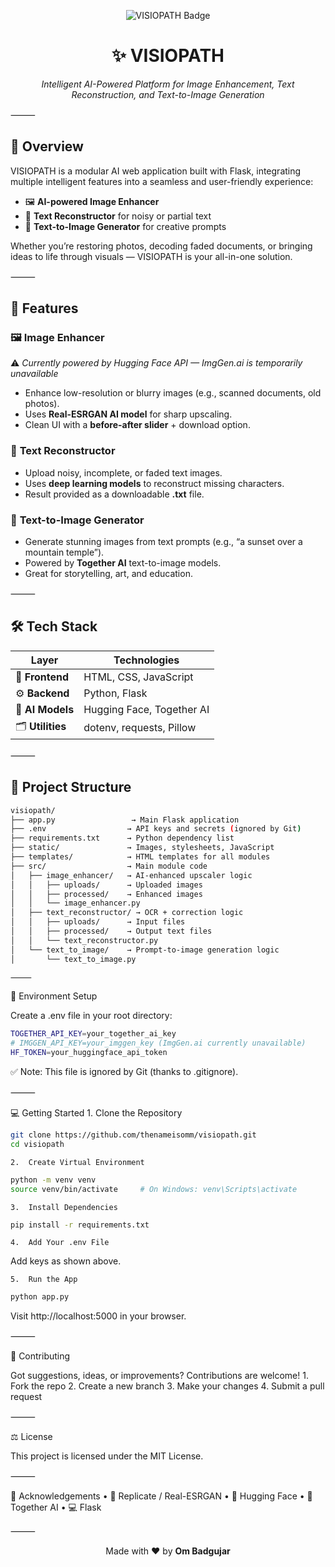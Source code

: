<p align="center">
  <img src="https://img.shields.io/badge/AI%20Toolkit-VISIOPATH-purple?style=for-the-badge&logo=python" alt="VISIOPATH Badge" />
</p>

<h1 align="center">✨ VISIOPATH</h1>
<p align="center"><i>Intelligent AI-Powered Platform for Image Enhancement, Text Reconstruction, and Text-to-Image Generation</i></p>

⸻

## 🚀 Overview

VISIOPATH is a modular AI web application built with Flask, integrating multiple intelligent features into a seamless and user-friendly experience:

- 🖼️ **AI-powered Image Enhancer**
- 📄 **Text Reconstructor** for noisy or partial text
- 🎨 **Text-to-Image Generator** for creative prompts

Whether you’re restoring photos, decoding faded documents, or bringing ideas to life through visuals — VISIOPATH is your all-in-one solution.

⸻

## 🧠 Features

### 🖼️ **Image Enhancer**

⚠️ *Currently powered by Hugging Face API — ImgGen.ai is temporarily unavailable*

- Enhance low-resolution or blurry images (e.g., scanned documents, old photos).
- Uses **Real-ESRGAN AI model** for sharp upscaling.
- Clean UI with a **before-after slider** + download option.

### 📄 **Text Reconstructor**

- Upload noisy, incomplete, or faded text images.
- Uses **deep learning models** to reconstruct missing characters.
- Result provided as a downloadable **.txt** file.

### 🎨 **Text-to-Image Generator**

- Generate stunning images from text prompts (e.g., “a sunset over a mountain temple”).
- Powered by **Together AI** text-to-image models.
- Great for storytelling, art, and education.

⸻

## 🛠 Tech Stack

| Layer             | Technologies                |
|-------------------|-----------------------------|
| 🎨 **Frontend**    | HTML, CSS, JavaScript       |
| ⚙️ **Backend**     | Python, Flask               |
| 🧠 **AI Models**   | Hugging Face, Together AI   |
| 🗂️ **Utilities**  | dotenv, requests, Pillow    |

⸻

## 📁 Project Structure

```bash
visiopath/
├── app.py                 → Main Flask application
├── .env                  → API keys and secrets (ignored by Git)
├── requirements.txt      → Python dependency list
├── static/               → Images, stylesheets, JavaScript
├── templates/            → HTML templates for all modules
├── src/                  → Main module code
│   ├── image_enhancer/   → AI-enhanced upscaler logic
│   │   ├── uploads/      → Uploaded images
│   │   ├── processed/    → Enhanced images
│   │   └── image_enhancer.py
│   ├── text_reconstructor/ → OCR + correction logic
│   │   ├── uploads/      → Input files
│   │   ├── processed/    → Output text files
│   │   └── text_reconstructor.py
│   └── text_to_image/    → Prompt-to-image generation logic
│       └── text_to_image.py

⸻
```

🔐 Environment Setup

Create a .env file in your root directory:

```bash
TOGETHER_API_KEY=your_together_ai_key
# IMGGEN_API_KEY=your_imggen_key (ImgGen.ai currently unavailable)
HF_TOKEN=your_huggingface_api_token
```

✅ Note: This file is ignored by Git (thanks to .gitignore).

⸻

💻 Getting Started
	1.	Clone the Repository
```bash
git clone https://github.com/thenameisomm/visiopath.git
cd visiopath
```

	2.	Create Virtual Environment
```bash
python -m venv venv
source venv/bin/activate     # On Windows: venv\Scripts\activate
```

	3.	Install Dependencies
```bash
pip install -r requirements.txt
```

	4.	Add Your .env File
Add keys as shown above.

	5.	Run the App
```bash
python app.py
```

Visit http://localhost:5000 in your browser.

⸻

🤝 Contributing

Got suggestions, ideas, or improvements? Contributions are welcome!
	1.	Fork the repo
	2.	Create a new branch
	3.	Make your changes
	4.	Submit a pull request

⸻

⚖️ License

This project is licensed under the MIT License.

⸻

🙏 Acknowledgements
	•	🤖 Replicate / Real-ESRGAN
	•	🧬 Hugging Face
	•	🎨 Together AI
	•	💻 Flask

⸻

<p align="center">
  Made with ❤️ by <strong>Om Badgujar</strong>
</p>
